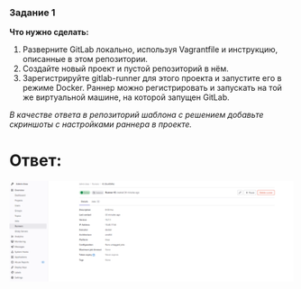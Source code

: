 ### Задание 1

**Что нужно сделать:**

1. Разверните GitLab локально, используя Vagrantfile и инструкцию, описанные в этом репозитории.
2. Создайте новый проект и пустой репозиторий в нём.
3. Зарегистрируйте gitlab-runner для этого проекта и запустите его в режиме Docker. Раннер можно регистрировать и запускать на той же виртуальной машине,  на которой запущен GitLab.

*В качестве ответа в репозиторий шаблона с решением добавьте скриншоты с настройками раннера в проекте.*  

# Ответ:  

![pic1](1.PNG)
